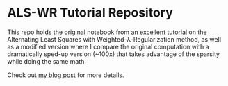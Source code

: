 # ALS-WR Tutorial Repository

This repo holds the original notebook from [an excellent tutorial](http://online.cambridgecoding.com/notebooks/mhaller/predicting-user-preferences-in-python-using-alternating-least-squares) on the Alternating Least Squares with Weighted-λ-Regularization method, as well as a modified version where I compare the original computation with a dramatically sped-up version (~100x) that takes advantage of the sparsity while doing the same math.

Check out [my blog post](http://www.benjlindsay.com/blog/taking-advantage-of-sparsity-in-als-wr-algorithm/) for more details.
